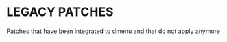 LEGACY PATCHES
==============

Patches that have been integrated to dmenu and that do not apply anymore
